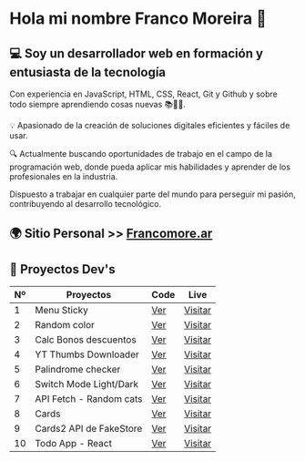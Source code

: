 # Hola mi nombre Franco Moreira 👋

## 💻 Soy un desarrollador web en formación y entusiasta de la tecnología

Con experiencia en JavaScript, HTML, CSS, React, Git y Github y sobre todo siempre aprendiendo cosas nuevas 📚👨‍🎓. 

💡 Apasionado de la creación de soluciones digitales eficientes y fáciles de usar.

🔍 Actualmente buscando oportunidades de trabajo en el campo de la programación web, donde pueda aplicar mis habilidades y aprender de los profesionales en la industria.

Dispuesto a trabajar en cualquier parte del mundo para perseguir mi pasión, contribuyendo al desarrollo tecnológico.

## 🌍 Sitio Personal >> [Francomore.ar](https://franmore.ar/)

## 🚧 Proyectos Dev's

| Nº | Proyectos  | Code | Live  |
| --- | -----------|------| ------|
| 1 | Menu Sticky | [Ver](https://github.com/francomoreira/sticky-menu-fixed)                                                      | [Visitar](https://franmore.ar/projects/sticky-menu-fixed/index.html)    |
| 2 | Random color | [Ver](https://github.com/francomoreira/francomoreira.github.io/tree/main/projects/random-color)                | [Visitar](https://franmore.ar/projects/random-color/)                   |
| 3 | Calc Bonos descuentos | [Ver](https://codepen.io/francomoreira/pen/RwYWqWN) | [Visitar](https://codepen.io/francomoreira/pen/RwYWqWN) |
| 4 | YT Thumbs Downloader | [Ver](https://github.com/francomoreira/francomoreira.github.io/tree/main/projects/Descarga-miniaturas-youtube) | [Visitar](https://franmore.ar/projects/descarga-miniaturas-youtube/)    |
| 5 | Palindrome checker | [Ver](https://github.com/francomoreira/francomoreira.github.io/tree/main/projects/Palindrome-Checker)          | [Visitar](https://francomoreira.github.io/projects/Palindrome-Checker/) |
| 6 | Switch Mode Light/Dark | [Ver](https://codepen.io/francomoreira/pen/QWmdvoE) | [Visitar](https://codepen.io/francomoreira/pen/QWmdvoE) |
| 7 | API Fetch - Random cats | [Ver](https://github.com/francomoreira/francomoreira.github.io/tree/main/projects/API-rest-Random-Cat) | [Visitar](https://franmore.ar/projects/api-rest-random-cat/) |
| 8 | Cards | [Ver](https://teeny-berry.surge.sh/) | [Visitar](https://teeny-berry.surge.sh/) |
| 9 | Cards2 API de FakeStore| [Ver](https://hallowed-toys.surge.sh/) | [Visitar](https://github.com/francomoreira/cards-2) |
| 10 | Todo App - React | [Ver](https://github.com/francomoreira/todo-app-react) | [Visitar](https://dear-board.surge.sh/) |
